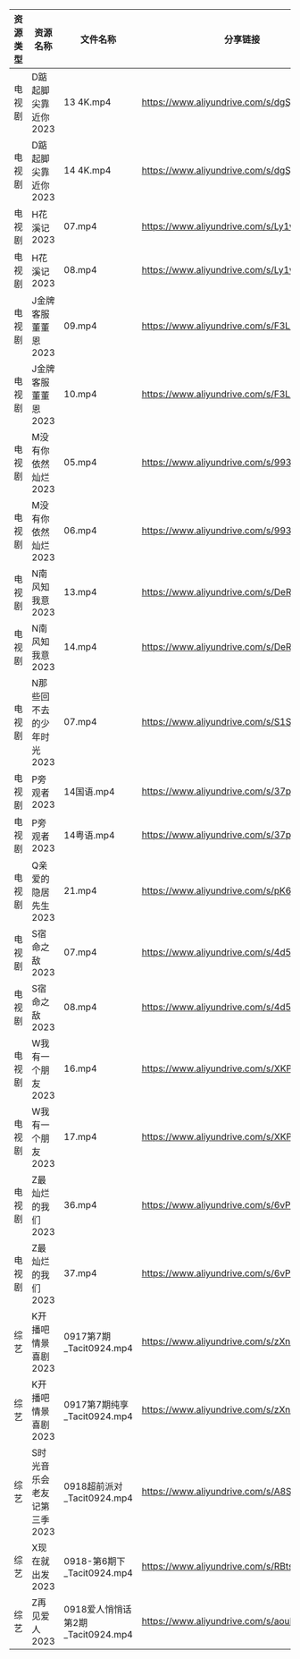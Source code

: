 | 资源类型 | 资源名称             | 文件名称                       | 分享链接                                      | 更新时间       |
| ---- | ---------------- | -------------------------- | ----------------------------------------- | ---------- |
| 电视剧  | D踮起脚尖靠近你2023     | 13 4K.mp4                  | https://www.aliyundrive.com/s/dgSjr6FRir3 | 2023-09-19 |
| 电视剧  | D踮起脚尖靠近你2023     | 14 4K.mp4                  | https://www.aliyundrive.com/s/dgSjr6FRir3 | 2023-09-19 |
| 电视剧  | H花溪记2023         | 07.mp4                     | https://www.aliyundrive.com/s/Ly1w9W9GHqU | 2023-09-19 |
| 电视剧  | H花溪记2023         | 08.mp4                     | https://www.aliyundrive.com/s/Ly1w9W9GHqU | 2023-09-19 |
| 电视剧  | J金牌客服董董恩2023     | 09.mp4                     | https://www.aliyundrive.com/s/F3LXGA976A9 | 2023-09-19 |
| 电视剧  | J金牌客服董董恩2023     | 10.mp4                     | https://www.aliyundrive.com/s/F3LXGA976A9 | 2023-09-19 |
| 电视剧  | M没有你依然灿烂2023     | 05.mp4                     | https://www.aliyundrive.com/s/993WCrXf9mD | 2023-09-19 |
| 电视剧  | M没有你依然灿烂2023     | 06.mp4                     | https://www.aliyundrive.com/s/993WCrXf9mD | 2023-09-19 |
| 电视剧  | N南风知我意2023       | 13.mp4                     | https://www.aliyundrive.com/s/DeRMnNbejyx | 2023-09-19 |
| 电视剧  | N南风知我意2023       | 14.mp4                     | https://www.aliyundrive.com/s/DeRMnNbejyx | 2023-09-19 |
| 电视剧  | N那些回不去的少年时光2023  | 07.mp4                     | https://www.aliyundrive.com/s/S1SRHMCLnjA | 2023-09-19 |
| 电视剧  | P旁观者2023         | 14国语.mp4                   | https://www.aliyundrive.com/s/37pqFfWTwos | 2023-09-19 |
| 电视剧  | P旁观者2023         | 14粤语.mp4                   | https://www.aliyundrive.com/s/37pqFfWTwos | 2023-09-19 |
| 电视剧  | Q亲爱的隐居先生2023     | 21.mp4                     | https://www.aliyundrive.com/s/pK6ZZintQ5o | 2023-09-19 |
| 电视剧  | S宿命之敌2023        | 07.mp4                     | https://www.aliyundrive.com/s/4d5Stsg6Pgd | 2023-09-19 |
| 电视剧  | S宿命之敌2023        | 08.mp4                     | https://www.aliyundrive.com/s/4d5Stsg6Pgd | 2023-09-19 |
| 电视剧  | W我有一个朋友2023      | 16.mp4                     | https://www.aliyundrive.com/s/XKPwiseqWcd | 2023-09-19 |
| 电视剧  | W我有一个朋友2023      | 17.mp4                     | https://www.aliyundrive.com/s/XKPwiseqWcd | 2023-09-19 |
| 电视剧  | Z最灿烂的我们2023      | 36.mp4                     | https://www.aliyundrive.com/s/6vPRBkMxLP1 | 2023-09-19 |
| 电视剧  | Z最灿烂的我们2023      | 37.mp4                     | https://www.aliyundrive.com/s/6vPRBkMxLP1 | 2023-09-19 |
| 综艺   | K开播吧情景喜剧2023     | 0917第7期_Tacit0924.mp4      | https://www.aliyundrive.com/s/zXnLC4CM1gv | 2023-09-19 |
| 综艺   | K开播吧情景喜剧2023     | 0917第7期纯享_Tacit0924.mp4    | https://www.aliyundrive.com/s/zXnLC4CM1gv | 2023-09-19 |
| 综艺   | S时光音乐会老友记第三季2023 | 0918超前派对_Tacit0924.mp4     | https://www.aliyundrive.com/s/A8SsNUgtosB | 2023-09-19 |
| 综艺   | X现在就出发2023       | 0918-第6期下_Tacit0924.mp4    | https://www.aliyundrive.com/s/RBtsDZX8Y3n | 2023-09-19 |
| 综艺   | Z再见爱人2023        | 0918爱人悄悄话第2期_Tacit0924.mp4 | https://www.aliyundrive.com/s/aouNVWvAZxj | 2023-09-19 |
